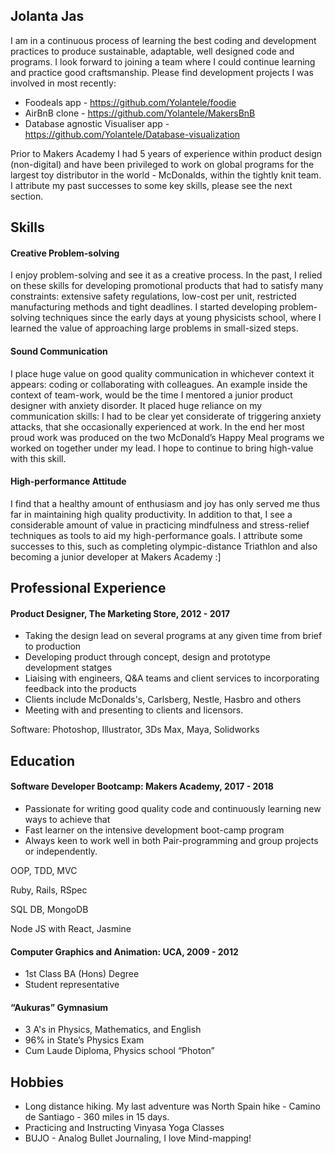 ## Jolanta Jas

I am in a continuous process of learning the best coding and development practices to produce sustainable, adaptable, well designed code and programs. I look forward to joining a team where I could continue learning and practice good craftsmanship. Please find development projects I was involved in most recently:

- Foodeals app - https://github.com/Yolantele/foodie
- AirBnB clone - https://github.com/Yolantele/MakersBnB
- Database agnostic Visualiser app - https://github.com/Yolantele/Database-visualization

Prior to Makers Academy I had 5 years of experience within product design (non-digital) and have been privileged to work on global programs for the largest toy distributor in the world - McDonalds, within the tightly knit team. I attribute my past successes to some key skills, please see the next section. 



## Skills


#### Creative Problem-solving

I enjoy problem-solving and see it as a creative process. In the past, I relied on these skills for developing promotional products that had to satisfy many constraints: extensive safety regulations, low-cost per unit, restricted manufacturing methods and tight deadlines.  I started developing problem-solving techniques since the early days at young physicists school,  where I learned the value of approaching large problems in small-sized steps.


####  Sound Communication

I place huge value on good quality communication in whichever context it appears: coding or collaborating with colleagues.
An example inside the context of team-work, would be the time I mentored a junior product designer with anxiety disorder. It placed huge reliance on my communication skills: I had to be clear yet considerate of triggering anxiety attacks, that she occasionally experienced at work. In the end her most proud work was produced on the two McDonald’s Happy Meal programs we worked on together under my lead. I hope to continue to bring high-value with this skill.


#### High-performance Attitude

I find that a healthy amount of enthusiasm and joy has only served me thus far in maintaining high quality productivity. In addition to that, I see a considerable amount of value in practicing mindfulness and stress-relief techniques as tools to aid my high-performance goals. I attribute some successes to this,  such as completing olympic-distance Triathlon and also becoming a junior developer at Makers Academy :]



## Professional Experience


#### Product Designer, The Marketing Store,  2012 - 2017

- Taking the design lead on several programs at any given time from brief to production
- Developing product through concept, design and prototype development statges
- Liaising with engineers, Q&A teams and client services to incorporating feedback into the products
- Clients include McDonalds's, Carlsberg, Nestle, Hasbro and others
- Meeting with and presenting to clients and licensors. 

Software: Photoshop, Illustrator, 3Ds Max, Maya, Solidworks



## Education



#### Software Developer Bootcamp: Makers Academy, 2017 - 2018

- Passionate for writing good quality code and continuously learning new ways to achieve that
- Fast learner on the intensive development boot-camp program
- Always keen to work well in both Pair-programming and group projects or independently.

OOP, TDD, MVC

Ruby, Rails, RSpec

SQL DB, MongoDB

Node JS with React, Jasmine



#### Computer Graphics and Animation: UCA, 2009 - 2012

- 1st Class BA (Hons) Degree
- Student representative


#### “Aukuras” Gymnasium

- 3 A's in Physics, Mathematics, and English
- 96% in State’s Physics Exam
- Cum Laude Diploma, Physics school “Photon”


## Hobbies

- Long distance hiking. My last adventure was North Spain hike - Camino de Santiago - 360 miles in 15 days.   
- Practicing and Instructing Vinyasa Yoga Classes
- BUJO - Analog Bullet Journaling,  I love Mind-mapping!
